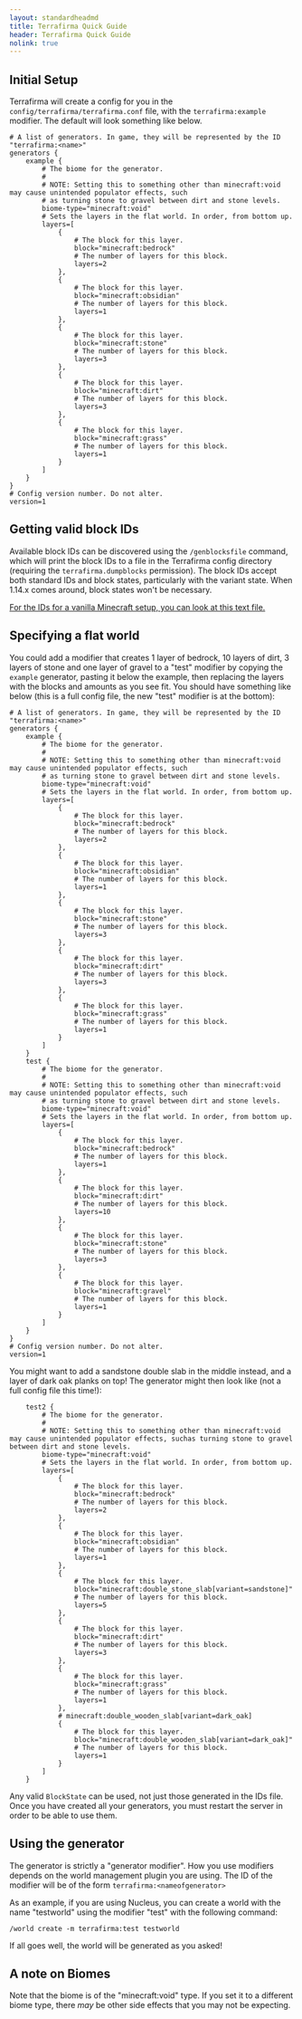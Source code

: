 ```yaml
---
layout: standardheadmd
title: Terrafirma Quick Guide
header: Terrafirma Quick Guide
nolink: true
---
```


## Initial Setup

Terrafirma will create a config for you in the `config/terrafirma/terrafirma.conf` file, with
the `terrafirma:example` modifier. The default will look something like below. 

```hocon
# A list of generators. In game, they will be represented by the ID "terrafirma:<name>"
generators {
    example {
        # The biome for the generator.
        # 
        # NOTE: Setting this to something other than minecraft:void may cause unintended populator effects, such 
        # as turning stone to gravel between dirt and stone levels.
        biome-type="minecraft:void"
        # Sets the layers in the flat world. In order, from bottom up.
        layers=[
            {
                # The block for this layer.
                block="minecraft:bedrock"
                # The number of layers for this block.
                layers=2
            },
            {
                # The block for this layer.
                block="minecraft:obsidian"
                # The number of layers for this block.
                layers=1
            },
            {
                # The block for this layer.
                block="minecraft:stone"
                # The number of layers for this block.
                layers=3
            },
            {
                # The block for this layer.
                block="minecraft:dirt"
                # The number of layers for this block.
                layers=3
            },
            {
                # The block for this layer.
                block="minecraft:grass"
                # The number of layers for this block.
                layers=1
            }
        ]
    }
}
# Config version number. Do not alter.
version=1
```

## Getting valid block IDs

Available block IDs can be discovered using the `/genblocksfile` command, which will print the block IDs to a file in the Terrafirma
config directory (requiring the `terrafirma.dumpblocks` permission). The block IDs accept both standard IDs and block states, particularly
with the variant state. When 1.14.x comes around, block states won't be necessary.

[For the IDs for a vanilla Minecraft setup, you can look at this text file.](default_blocks.txt)

## Specifying a flat world

You could add a modifier that creates 1 layer of bedrock, 10 layers of dirt, 3 layers of stone and one layer of gravel to a "test" modifier 
by copying the `example` generator, pasting it below the example, then replacing the layers with the blocks and amounts as you see fit. 
You should have something like below (this is a full config file, the new "test" modifier is at the bottom):

```hocon
# A list of generators. In game, they will be represented by the ID "terrafirma:<name>"
generators {
    example {
        # The biome for the generator.
        # 
        # NOTE: Setting this to something other than minecraft:void may cause unintended populator effects, such 
        # as turning stone to gravel between dirt and stone levels.
        biome-type="minecraft:void"
        # Sets the layers in the flat world. In order, from bottom up.
        layers=[
            {
                # The block for this layer.
                block="minecraft:bedrock"
                # The number of layers for this block.
                layers=2
            },
            {
                # The block for this layer.
                block="minecraft:obsidian"
                # The number of layers for this block.
                layers=1
            },
            {
                # The block for this layer.
                block="minecraft:stone"
                # The number of layers for this block.
                layers=3
            },
            {
                # The block for this layer.
                block="minecraft:dirt"
                # The number of layers for this block.
                layers=3
            },
            {
                # The block for this layer.
                block="minecraft:grass"
                # The number of layers for this block.
                layers=1
            }
        ]
    }
    test {
        # The biome for the generator.
        # 
        # NOTE: Setting this to something other than minecraft:void may cause unintended populator effects, such 
        # as turning stone to gravel between dirt and stone levels.
        biome-type="minecraft:void"
        # Sets the layers in the flat world. In order, from bottom up.
        layers=[
            {
                # The block for this layer.
                block="minecraft:bedrock"
                # The number of layers for this block.
                layers=1
            },
            {
                # The block for this layer.
                block="minecraft:dirt"
                # The number of layers for this block.
                layers=10
            },
            {
                # The block for this layer.
                block="minecraft:stone"
                # The number of layers for this block.
                layers=3
            },
            {
                # The block for this layer.
                block="minecraft:gravel"
                # The number of layers for this block.
                layers=1
            }
        ]
    }
}
# Config version number. Do not alter.
version=1
```

You might want to add a sandstone double slab in the middle instead, and a layer of dark oak planks on top! The generator might
then look like (not a full config file this time!):

```hocon
    test2 {
        # The biome for the generator.
        # 
        # NOTE: Setting this to something other than minecraft:void may cause unintended populator effects, suchas turning stone to gravel between dirt and stone levels.
        biome-type="minecraft:void"
        # Sets the layers in the flat world. In order, from bottom up.
        layers=[
            {
                # The block for this layer.
                block="minecraft:bedrock"
                # The number of layers for this block.
                layers=2
            },
            {
                # The block for this layer.
                block="minecraft:obsidian"
                # The number of layers for this block.
                layers=1
            },
            {
                # The block for this layer.
                block="minecraft:double_stone_slab[variant=sandstone]"
                # The number of layers for this block.
                layers=5
            },
            {
                # The block for this layer.
                block="minecraft:dirt"
                # The number of layers for this block.
                layers=3
            },
            {
                # The block for this layer.
                block="minecraft:grass"
                # The number of layers for this block.
                layers=1
            },
            # minecraft:double_wooden_slab[variant=dark_oak]
            {
                # The block for this layer.
                block="minecraft:double_wooden_slab[variant=dark_oak]"
                # The number of layers for this block.
                layers=1
            }
        ]
    }
```

Any valid `BlockState` can be used, not just those generated in the IDs file. Once you have created all your generators, you must restart the server in order to be able to use them.

## Using the generator

The generator is strictly a "generator modifier". How you use modifiers depends on the world management plugin you are using. The ID of the modifier
will be of the form `terrafirma:<nameofgenerator>` 

As an example, if you are using Nucleus, you can create a world with the name "testworld" using the modifier "test" with the following command:

```
/world create -m terrafirma:test testworld
``` 

If all goes well, the world will be generated as you asked!

## A note on Biomes

Note that the biome is of the "minecraft:void" type. If you set it to a different biome type, there _may_ be other side effects that
you may not be expecting.